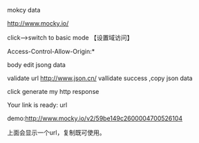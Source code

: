 mokcy data

http://www.mocky.io/

click-->switch to basic mode 【设置域访问】 

 Access-Control-Allow-Origin:*

body edit jsong data

  validate url  http://www.json.cn/
  vallidate success ,copy json data

click generate my http response 

Your link is ready: url

 demo:http://www.mocky.io/v2/59be149c2600004700526104

上面会显示一个url，复制既可使用。

